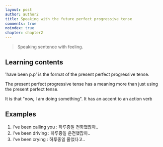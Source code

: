 ```yaml
---
layout: post
author: author2
title: Speaking with the future perfect progressive tense
comments: true
noindex: true
chapter: chapter2
---
```

>Speaking sentence with feeling.

## Learning contents

'have been p.p' is the format of the present perfect progressive tense.

The present perfect progressive tense has a meaning more than just using the present perfect tense.

It is that "now, I am doing something". It has an accent to an action verb

## Examples

1. I've been calling you 
: 하루종일 전화했잖아..
2. I've been driving
: 하루종일 운전했잖아..
3. I've been crying
: 하루종일 울었다고..
